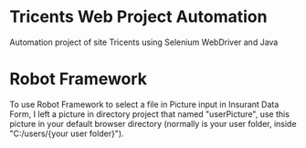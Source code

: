 # Tricents Web Project Automation

Automation project of site Tricents using Selenium WebDriver and Java

# Robot Framework
To use Robot Framework to select a file in Picture input in Insurant Data Form, I left a picture in directory project that named "userPicture", use this picture in your default browser directory (normally is your user folder, inside "C:/users/{your user folder}").